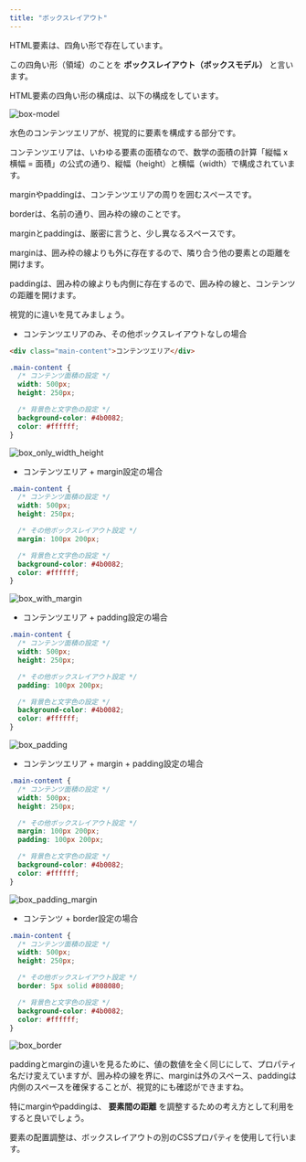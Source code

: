 ```yaml
---
title: "ボックスレイアウト"
---
```


HTML要素は、四角い形で存在しています。

この四角い形（領域）のことを **ボックスレイアウト（ボックスモデル）** と言います。

HTML要素の四角い形の構成は、以下の構成をしています。

![box-model](https://storage.googleapis.com/zenn-user-upload/s5rxrw6etasclfdiz21j9zan7ip2)

水色のコンテンツエリアが、視覚的に要素を構成する部分です。

コンテンツエリアは、いわゆる要素の面積なので、数学の面積の計算「縦幅 x 横幅 = 面積」の公式の通り、縦幅（height）と横幅（width）で構成されています。

marginやpaddingは、コンテンツエリアの周りを囲むスペースです。

borderは、名前の通り、囲み枠の線のことです。

marginとpaddingは、厳密に言うと、少し異なるスペースです。

marginは、囲み枠の線よりも外に存在するので、隣り合う他の要素との距離を開けます。

paddingは、囲み枠の線よりも内側に存在するので、囲み枠の線と、コンテンツの距離を開けます。

視覚的に違いを見てみましょう。


* コンテンツエリアのみ、その他ボックスレイアウトなしの場合

```html
<div class="main-content">コンテンツエリア</div>
```

```css
.main-content {
  /* コンテンツ面積の設定 */
  width: 500px;
  height: 250px;

  /* 背景色と文字色の設定 */
  background-color: #4b0082;
  color: #ffffff;
}
```

![box_only_width_height](https://storage.googleapis.com/zenn-user-upload/wlyy77wxvl3u69y6lh1vu7id27b8)

* コンテンツエリア + margin設定の場合

```css
.main-content {
  /* コンテンツ面積の設定 */
  width: 500px;
  height: 250px;

  /* その他ボックスレイアウト設定 */
  margin: 100px 200px;

  /* 背景色と文字色の設定 */
  background-color: #4b0082;
  color: #ffffff;
}
```

![box_with_margin](https://storage.googleapis.com/zenn-user-upload/rwtzq1bjv9ct2mhe4n0ojdxvognm)

* コンテンツエリア + padding設定の場合

```css
.main-content {
  /* コンテンツ面積の設定 */
  width: 500px;
  height: 250px;

  /* その他ボックスレイアウト設定 */
  padding: 100px 200px;

  /* 背景色と文字色の設定 */
  background-color: #4b0082;
  color: #ffffff;
}
```

![box_padding](https://storage.googleapis.com/zenn-user-upload/pwgq6t8oa3k229ic1v3bggr5rm8l)

* コンテンツエリア + margin + padding設定の場合

```css
.main-content {
  /* コンテンツ面積の設定 */
  width: 500px;
  height: 250px;

  /* その他ボックスレイアウト設定 */
  margin: 100px 200px;
  padding: 100px 200px;

  /* 背景色と文字色の設定 */
  background-color: #4b0082;
  color: #ffffff;
}
```

![box_padding_margin](https://storage.googleapis.com/zenn-user-upload/6vvei01ije7m4am7d1j21r4hnszo)

* コンテンツ + border設定の場合

```css
.main-content {
  /* コンテンツ面積の設定 */
  width: 500px;
  height: 250px;

  /* その他ボックスレイアウト設定 */
  border: 5px solid #808080;

  /* 背景色と文字色の設定 */
  background-color: #4b0082;
  color: #ffffff;
}
```

![box_border](https://storage.googleapis.com/zenn-user-upload/mt2nvcljeyxbctbf83z0h9ozrv7t)

paddingとmarginの違いを見るために、値の数値を全く同じにして、プロパティ名だけ変えていますが、囲み枠の線を界に、marginは外のスペース、paddingは内側のスペースを確保することが、視覚的にも確認ができますね。

特にmarginやpaddingは、 **要素間の距離** を調整するための考え方として利用をすると良いでしょう。

要素の配置調整は、ボックスレイアウトの別のCSSプロパティを使用して行います。